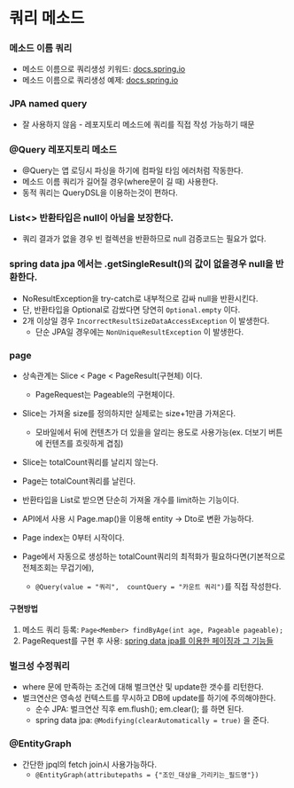 쿼리 메소드
=========
### 메소드 이름 쿼리
* 메소드 이름으로 쿼리생성 키워드: [docs.spring.io](https://docs.spring.io/spring-data/jpa/docs/current/reference/html/#jpa.query-methods.query-creation)    
* 메소드 이름으로 쿼리생성 예제: [docs.spring.io](https://docs.spring.io/spring-data/jpa/docs/current/reference/html/#repositories.query-methods.query-creation)

### JPA named query
* 잘 사용하지 않음 - 레포지토리 메소드에 쿼리를 직접 작성 가능하기 때문

### @Query 레포지토리 메소드
* @Query는 앱 로딩시 파싱을 하기에 컴파일 타임 에러처럼 작동한다.
* 메소드 이름 쿼리가 길어질 경우(where문이 길 때) 사용한다.
* 동적 쿼리는 QueryDSL을 이용하는것이 편하다.

### List<> 반환타입은 null이 아님을 보장한다.
* 쿼리 결과가 없을 경우 빈 컬렉션을 반환하므로 null 검증코드는 필요가 없다.

### spring data jpa 에서는 .getSingleResult()의 값이 없을경우 null을 반환한다.
* NoResultException을 try-catch로 내부적으로 감싸 null을 반환시킨다.
* 단, 반환타입을 Optional로 감쌌다면 당연히 `Optional.empty` 이다.
* 2개 이상일 경우 `IncorrectResultSizeDataAccessException` 이 발생한다.
    * 단순 JPA일 경우에는 `NonUniqueResultException` 이 발생한다.
  
### page
* 상속관계는 Slice < Page < PageResult(구현체) 이다.
  * PageRequest는 Pageable의 구현체이다.
  
* Slice는 가져올 size를 정의하지만 실제로는 size+1만큼 가져온다.
  * 모바일에서 뒤에 컨텐츠가 더 있을을 알리는 용도로 사용가능(ex. 더보기 버튼에 컨텐츠를 흐릿하게 겹침)

* Slice는 totalCount쿼리를 날리지 않는다.
* Page는 totalCount쿼리를 날린다.
* 반환타입을 List로 받으면 단순히 가져올 개수를 limit하는 기능이다.
* API에서 사용 시 Page.map()을 이용해 entity -> Dto로 변환 가능하다.
* Page index는 0부터 시작이다.
* Page에서 자동으로 생성하는 totalCount쿼리의 최적화가 필요하다면(기본적으로 전체조회는 무겁기에),
  * `@Query(value = "쿼리",  countQuery = "카운트 쿼리")`를 직접 작성한다.
  
#### 구현방법
1. 메소드 쿼리 등록: `Page<Member> findByAge(int age, Pageable pageable);`
2. PageRequest를 구현 후 사용: [spring data jpa를 이용한 페이징과 그 기능들](src/main/java/dev/valium/springdatajpaprectice/repository/MemberRepository.java)

### 벌크성 수정쿼리
* where 문에 만족하는 조건에 대해 벌크연산 및 update한 갯수를 리턴한다.
* 벌크연산은 영속성 컨텍스트를 무시하고 DB에 update를 하기에 주의해야한다.
  * 순수 JPA: 벌크연산 직후 em.flush(); em.clear(); 를 하면 된다.
  * spring data jpa: `@Modifying(clearAutomatically = true)` 을 준다.
  
### @EntityGraph
* 간단한 jpql의 fetch join시 사용가능하다.
  * `@EntityGraph(attributepaths = {"조인_대상을_가리키는_필드명"})`